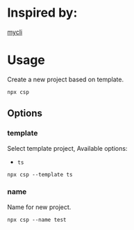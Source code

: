 # Inspired by:

[mycli](https://github.com/pongsatt/mycli)

# Usage

Create a new project based on template.

`npx csp`

## Options

### template

Select template project, Available options:

- `ts`

`npx csp --template ts`

### name

Name for new project.

`npx csp --name test`

